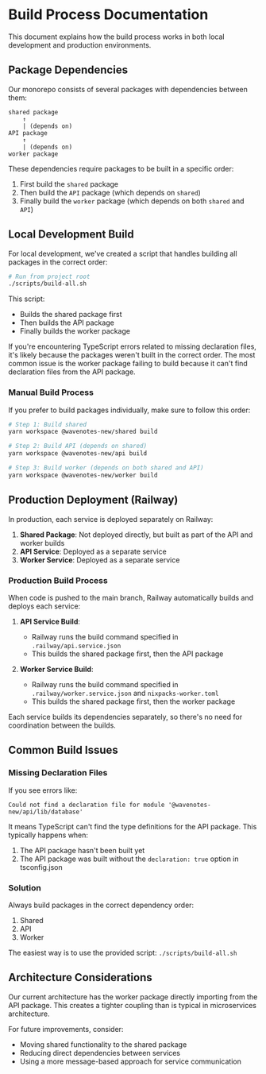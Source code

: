 # Build Process Documentation

This document explains how the build process works in both local development and production environments.

## Package Dependencies

Our monorepo consists of several packages with dependencies between them:

```
shared package
    ↑
    | (depends on)
API package
    ↑
    | (depends on)
worker package
```

These dependencies require packages to be built in a specific order:

1. First build the `shared` package
2. Then build the `API` package (which depends on `shared`)
3. Finally build the `worker` package (which depends on both `shared` and `API`)

## Local Development Build

For local development, we've created a script that handles building all packages in the correct order:

```bash
# Run from project root
./scripts/build-all.sh
```

This script:
- Builds the shared package first
- Then builds the API package 
- Finally builds the worker package

If you're encountering TypeScript errors related to missing declaration files, it's likely because the packages weren't built in the correct order. The most common issue is the worker package failing to build because it can't find declaration files from the API package.

### Manual Build Process

If you prefer to build packages individually, make sure to follow this order:

```bash
# Step 1: Build shared
yarn workspace @wavenotes-new/shared build

# Step 2: Build API (depends on shared)
yarn workspace @wavenotes-new/api build

# Step 3: Build worker (depends on both shared and API)
yarn workspace @wavenotes-new/worker build
```

## Production Deployment (Railway)

In production, each service is deployed separately on Railway:

1. **Shared Package**: Not deployed directly, but built as part of the API and worker builds
2. **API Service**: Deployed as a separate service
3. **Worker Service**: Deployed as a separate service

### Production Build Process

When code is pushed to the main branch, Railway automatically builds and deploys each service:

1. **API Service Build**:
   - Railway runs the build command specified in `.railway/api.service.json`
   - This builds the shared package first, then the API package

2. **Worker Service Build**:
   - Railway runs the build command specified in `.railway/worker.service.json` and `nixpacks-worker.toml`
   - This builds the shared package first, then the worker package

Each service builds its dependencies separately, so there's no need for coordination between the builds.

## Common Build Issues

### Missing Declaration Files

If you see errors like:

```
Could not find a declaration file for module '@wavenotes-new/api/lib/database'
```

It means TypeScript can't find the type definitions for the API package. This typically happens when:

1. The API package hasn't been built yet
2. The API package was built without the `declaration: true` option in tsconfig.json

### Solution

Always build packages in the correct dependency order:
1. Shared
2. API 
3. Worker

The easiest way is to use the provided script: `./scripts/build-all.sh`

## Architecture Considerations

Our current architecture has the worker package directly importing from the API package. This creates a tighter coupling than is typical in microservices architecture. 

For future improvements, consider:
- Moving shared functionality to the shared package
- Reducing direct dependencies between services
- Using a more message-based approach for service communication 